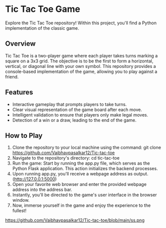 # Tic Tac Toe Game

Explore the Tic Tac Toe repository! Within this project, you'll find a Python implementation of the classic game.

## Overview
Tic Tac Toe is a two-player game where each player takes turns marking a square on a 3x3 grid. The objective is to be the first to form a horizontal, vertical, or diagonal line with your own symbol. This repository provides a console-based implementation of the game, allowing you to play against a friend.

## Features
- Interactive gameplay that prompts players to take turns.
- Clear visual representation of the game board after each move.
- Intelligent validation to ensure that players only make legal moves.
- Detection of a win or a draw, leading to the end of the game.

## How to Play
1. Clone the repository to your local machine using the command:
 git clone https://github.com/Vaibhavpasalkar12/Tic-tac-toe
2. Navigate to the repository's directory:
cd tic-tac-toe
3. Run the game:
Start by running the app.py file, which serves as the Python Flask application. This action initializes the backend processes.
4. Upon running app.py, you'll receive a webpage address as output.(http://127.0.0.1:5000)
5. Open your favorite web browser and enter the provided webpage address into the address bar.
6. Instantly, you'll be directed to the game's user interface in the browser window.
7. Now, immerse yourself in the game and enjoy the experience to the fullest!


https://github.com/Vaibhavpasalkar12/Tic-tac-toe/blob/main/ss.png
